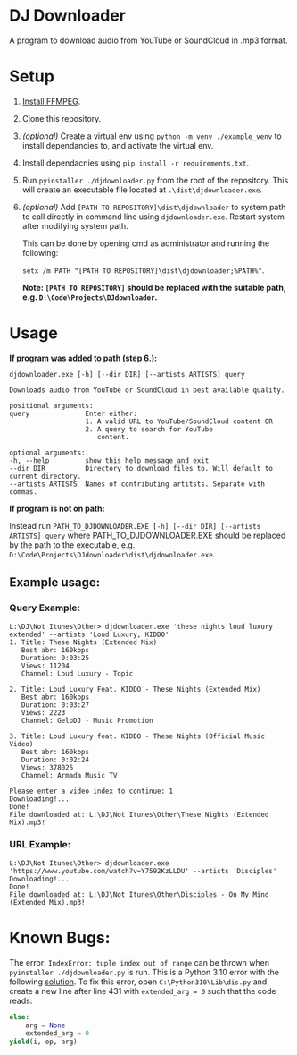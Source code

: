 # DJ Downloader

A program to download audio from YouTube or SoundCloud in .mp3 format.

# Setup

1. [Install FFMPEG](https://www.geeksforgeeks.org/how-to-install-ffmpeg-on-windows/).
2. Clone this repository.
3. *(optional)* Create a virtual env using `python -m venv ./example_venv` to install dependancies to, and activate the virtual env.
4. Install dependacnies using `pip install -r requirements.txt`.
5. Run `pyinstaller ./djdownloader.py` from the root of the repository. This will create an executable file located at `.\dist\djdownloader.exe`.
6. *(optional)* Add `[PATH TO REPOSITORY]\dist\djdownloader` to system path to call directly in command line using `djdownloader.exe`. Restart system after modifying system path.

    This can be done by opening cmd as administrator and running the following: 
    
    `setx /m PATH "[PATH TO REPOSITORY]\dist\djdownloader;%PATH%"`.

    **Note: `[PATH TO REPOSITORY]` should be replaced with the suitable path, e.g. `D:\Code\Projects\DJdownloader`.**

# Usage
**If program was added to path (step 6.):**
```
djdownloader.exe [-h] [--dir DIR] [--artists ARTISTS] query

Downloads audio from YouTube or SoundCloud in best available quality.

positional arguments:
query              Enter either: 
                   1. A valid URL to YouTube/SoundCloud content OR 
                   2. A query to search for YouTube
                      content.

optional arguments:
-h, --help         show this help message and exit
--dir DIR          Directory to download files to. Will default to current directory.
--artists ARTISTS  Names of contributing artitsts. Separate with commas.
```

**If program is not on path:**

Instead run `PATH_TO_DJDOWNLOADER.EXE [-h] [--dir DIR] [--artists ARTISTS] query` 
where PATH_TO_DJDOWNLOADER.EXE should be replaced by the path to the executable, e.g. `D:\Code\Projects\DJdownloader\dist\djdownloader.exe`.

## Example usage:
### Query Example:

```
L:\DJ\Not Itunes\Other> djdownloader.exe 'these nights loud luxury extended' --artists 'Loud Luxury, KIDDO'
1. Title: These Nights (Extended Mix)
   Best abr: 160kbps
   Duration: 0:03:25
   Views: 11204
   Channel: Loud Luxury - Topic

2. Title: Loud Luxury Feat. KIDDO - These Nights (Extended Mix)
   Best abr: 160kbps
   Duration: 0:03:27
   Views: 2223
   Channel: GeloDJ - Music Promotion

3. Title: Loud Luxury feat. KIDDO - These Nights (Official Music Video)
   Best abr: 160kbps
   Duration: 0:02:24
   Views: 378025
   Channel: Armada Music TV

Please enter a video index to continue: 1
Downloading!...
Done!
File downloaded at: L:\DJ\Not Itunes\Other\These Nights (Extended Mix).mp3!
```

### URL Example:
```
L:\DJ\Not Itunes\Other> djdownloader.exe 'https://www.youtube.com/watch?v=Y7592KzLLDU' --artists 'Disciples'
Downloading!...
Done!
File downloaded at: L:\DJ\Not Itunes\Other\Disciples - On My Mind (Extended Mix).mp3!
```

# Known Bugs:
The error: `IndexError: tuple index out of range` can be thrown when `pyinstaller ./djdownloader.py` is run. This is a Python 3.10 error with the following [solution](https://www.example.com).
To fix this error, open `C:\Python310\Lib\dis.py` and create a new line after line 431 with `extended_arg = 0` such that the code reads:

```py
else:
    arg = None
    extended_arg = 0
yield(i, op, arg)
```